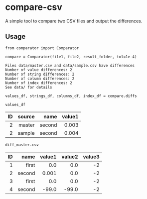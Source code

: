 # compare-csv
A simple tool to compare two CSV files and output the differences.

## Usage
```
from comparator import Comparator

compare = Comparator(file1, file2, result_folder, tol=1e-4)
```

```
Files data/master.csv and data/sample.csv have differences
Number of value differences: 2
Number of string differences: 2
Number of column differences: 2
Number of index differences: 2
See data/ for details
```

```
values_df, strings_df, columns_df, index_df = compare.diffs
```

```
values_df
```

|ID| source|      name | value1 |
|---:|---:|----------:|-------:|
|2|master|    second |  0.003 |
|2|sample|second|  0.004 |



```
diff_master.csv
```

|ID|name|value1|value2| value3|
|---:|---:|----------:|-------:|-------:|
|1|first|0.0|0.0|-2|
|2|second|0.001|0.0|-2|
|3|first|0.0|0.0|-2|
|4|second|-99.0|-99.0|-2|

